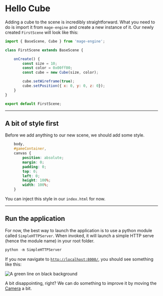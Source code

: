 # Hello Cube

Adding a cube to the scene is incredibly straightforward. What you need to do is import it from `mage-engine` and create a new instance of it. Our newly created `FirstScene` will look like this:

```js
import { BaseScene, Cube } from 'mage-engine';

class FirstScene extends BaseScene {

    onCreate() {
        const size = 10;
        const color = 0x00ff00;
        const cube = new Cube(size, color);

        cube.setWireframe(true);
        cube.setPosition({ x: 0, y: 0, z: 0});
    }
}

export default FirstScene;
```

---

## A bit of style first

Before we add anything to our new scene, we should add some style.

```css
    body,
    #gameContainer,
    canvas {
        position: absolute;
        margin: 0;
        padding: 0;
        top: 0;
        left: 0;
        height: 100%;
        width: 100%;
    }
```

You can inject this style in our `index.html` for now.

---

## Run the application

For now, the best way to launch the application is to use a python module called `SimpleHTTPServer`. When invoked, it will launch a simple HTTP serve (hence the module name) in your root folder.

```python
python -m SimpleHTTPServer
```

If you now navigate to [`http://localhost:8000/`](http://localhost:8000/), you should see something like this:

![A green line on black background](/img/first_scene.png "A green line on black background")

A bit disappointing, right? We can do something to improve it by moving the [Camera](/1_getting-started/5_camera.md) a bit.

